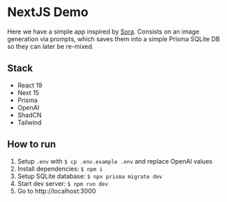 # NextJS Demo

Here we have a simple app inspired by [Sora](https://sora.com/). Consists on
an image generation via prompts, which saves them into a simple Prisma SQLite DB
so they can later be re-mixed.

## Stack

- React 19
- Next 15
- Prisma
- OpenAI
- ShadCN
- Tailwind

## How to run

1. Setup `.env` with `$ cp .env.example .env` and replace OpenAI values
2. Install dependencies: `$ npm i`
3. Setup SQLite database: `$ npx prisma migrate dev`
4. Start dev server: `$ npm run dev`
5. Go to http://localhost:3000
